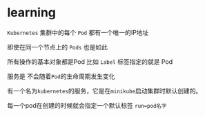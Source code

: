 # learning

`Kubernetes` 集群中的每个 `Pod` 都有一个唯一的IP地址

即使在同一个节点上的 `Pods` 也是如此

所有操作的基本对象都是Pod
    比如 `Label` 标签指定的就是 Pod

服务是 不会随着`Pod`的生命周期发生变化

有一个名为`kubernetes`的服务，它是在`minikube`启动集群时默认创建的。

每一个pod在创建的时候就会指定一个默认标签 `run=pod名字`